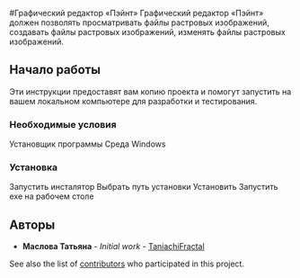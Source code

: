 #Графический редактор «Пэйнт»
Графический редактор «Пэйнт» должен позволять просматривать файлы растровых изображений, создавать файлы растровых изображений, изменять файлы растровых изображений.

## Начало работы
Эти инструкции предоставят вам копию проекта и помогут запустить на вашем локальном компьютере для разработки и тестирования.

### Необходимые условия
Установщик программы
Среда Windows 

### Установка
Запустить инсталятор 
Выбрать путь установки
Установить
Запустить exe на рабочем столе

## Авторы

* **Маслова Татьяна** - *Initial work* - [TaniachiFractal](https://github.com/TaniachiFractal)

See also the list of [contributors](https://github.com/TaniachiFractal/maslova_mdk0201_2023_paint/graphs/contributors) who participated in this project.
